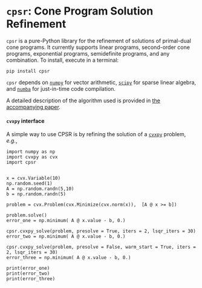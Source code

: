 # `cpsr`: Cone Program Solution Refinement

`cpsr` is a pure-Python library for the refinement of solutions of 
primal-dual cone programs. It currently supports linear programs,
second-order cone programs, exponential programs, semidefinite programs,
and any combination. To install, execute in a terminal:

```
pip install cpsr
```

`cpsr` depends on [`numpy`](http://www.numpy.org) for vector arithmetic, 
[`scipy`](https://www.scipy.org) for sparse linear algebra,
and [`numba`](https://numba.pydata.org) for just-in-time code compilation.

A detailed description of the algorithm used is provided
in [the accompanying paper](http://stanford.edu/~boyd/papers/cone_prog_refine.html).

#### `cvxpy` interface

A simple way to use CPSR is by refining the solution of
a [`cvxpy`](https://www.cvxpy.org) problem, *e.g.*,

```
import numpy as np
import cvxpy as cvx
import cpsr


x = cvx.Variable(10)
np.random.seed(1)
A = np.random.randn(5,10)
b = np.random.randn(5)

problem = cvx.Problem(cvx.Minimize(cvx.norm(x)),  [A @ x >= b])

problem.solve()
error_one = np.minimum( A @ x.value - b, 0.)

cpsr.cvxpy_solve(problem, presolve = True, iters = 2, lsqr_iters = 30)
error_two = np.minimum( A @ x.value - b, 0.)

cpsr.cvxpy_solve(problem, presolve = False, warm_start = True, iters = 2, lsqr_iters = 30)
error_three = np.minimum( A @ x.value - b, 0.)

print(error_one)
print(error_two)
print(error_three)
```
